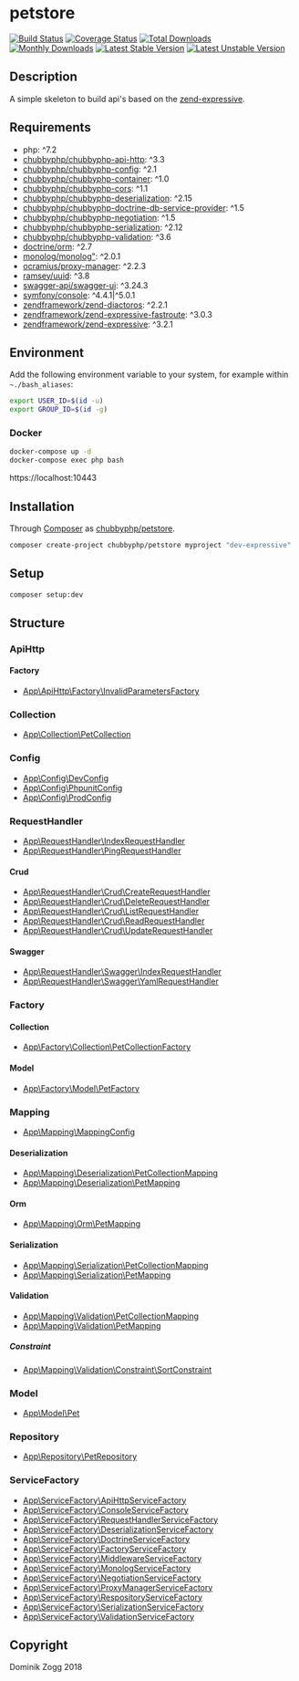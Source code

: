 # petstore

[![Build Status](https://api.travis-ci.org/chubbyphp/petstore.png?branch=expressive)](https://travis-ci.org/chubbyphp/petstore)
[![Coverage Status](https://coveralls.io/repos/github/chubbyphp/petstore/badge.svg?branch=expressive)](https://coveralls.io/github/chubbyphp/petstore?branch=expressive)
[![Total Downloads](https://poser.pugx.org/chubbyphp/petstore/downloads.png)](https://packagist.org/packages/chubbyphp/petstore)
[![Monthly Downloads](https://poser.pugx.org/chubbyphp/petstore/d/monthly)](https://packagist.org/packages/chubbyphp/petstore)
[![Latest Stable Version](https://poser.pugx.org/chubbyphp/petstore/v/stable.png)](https://packagist.org/packages/chubbyphp/petstore)
[![Latest Unstable Version](https://poser.pugx.org/chubbyphp/petstore/v/unstable)](https://packagist.org/packages/chubbyphp/petstore)

## Description

A simple skeleton to build api's based on the [zend-expressive][1].

## Requirements

 * php: ^7.2
 * [chubbyphp/chubbyphp-api-http][3]: ^3.3
 * [chubbyphp/chubbyphp-config][4]: ^2.1
 * [chubbyphp/chubbyphp-container][5]: ^1.0
 * [chubbyphp/chubbyphp-cors][6]: ^1.1
 * [chubbyphp/chubbyphp-deserialization][7]: ^2.15
 * [chubbyphp/chubbyphp-doctrine-db-service-provider][8]: ^1.5
 * [chubbyphp/chubbyphp-negotiation][9]: ^1.5
 * [chubbyphp/chubbyphp-serialization][10]: ^2.12
 * [chubbyphp/chubbyphp-validation][11]: ^3.6
 * [doctrine/orm][12]: ^2.7
 * [monolog/monolog"][13]: ^2.0.1
 * [ocramius/proxy-manager][14]: ^2.2.3
 * [ramsey/uuid][15]: ^3.8
 * [swagger-api/swagger-ui][16]: ^3.24.3
 * [symfony/console][17]: ^4.4.1|^5.0.1
 * [zendframework/zend-diactoros][18]: ^2.2.1
 * [zendframework/zend-expressive-fastroute][19]: ^3.0.3
 * [zendframework/zend-expressive][20]: ^3.2.1

## Environment

Add the following environment variable to your system, for example within `~./bash_aliases`:

```sh
export USER_ID=$(id -u)
export GROUP_ID=$(id -g)
```

### Docker

```sh
docker-compose up -d
docker-compose exec php bash
```

https://localhost:10443

## Installation

Through [Composer](http://getcomposer.org) as [chubbyphp/petstore][40].

```bash
composer create-project chubbyphp/petstore myproject "dev-expressive"
```

## Setup

```sh
composer setup:dev
```

## Structure

### ApiHttp

#### Factory

 * [App\ApiHttp\Factory\InvalidParametersFactory][50]

### Collection

 * [App\Collection\PetCollection][60]

### Config

 * [App\Config\DevConfig][70]
 * [App\Config\PhpunitConfig][71]
 * [App\Config\ProdConfig][72]

### RequestHandler

 * [App\RequestHandler\IndexRequestHandler][80]
 * [App\RequestHandler\PingRequestHandler][81]

#### Crud

 * [App\RequestHandler\Crud\CreateRequestHandler][82]
 * [App\RequestHandler\Crud\DeleteRequestHandler][83]
 * [App\RequestHandler\Crud\ListRequestHandler][84]
 * [App\RequestHandler\Crud\ReadRequestHandler][85]
 * [App\RequestHandler\Crud\UpdateRequestHandler][86]

#### Swagger

 * [App\RequestHandler\Swagger\IndexRequestHandler][87]
 * [App\RequestHandler\Swagger\YamlRequestHandler][88]

### Factory

#### Collection

 * [App\Factory\Collection\PetCollectionFactory][100]

#### Model

 * [App\Factory\Model\PetFactory][101]

### Mapping

 * [App\Mapping\MappingConfig][110]

#### Deserialization

 * [App\Mapping\Deserialization\PetCollectionMapping][111]
 * [App\Mapping\Deserialization\PetMapping][112]

#### Orm

 * [App\Mapping\Orm\PetMapping][113]

#### Serialization

 * [App\Mapping\Serialization\PetCollectionMapping][114]
 * [App\Mapping\Serialization\PetMapping][115]

#### Validation

 * [App\Mapping\Validation\PetCollectionMapping][116]
 * [App\Mapping\Validation\PetMapping][117]

##### Constraint

* [App\Mapping\Validation\Constraint\SortConstraint][118]

### Model

 * [App\Model\Pet][140]

### Repository

 * [App\Repository\PetRepository][150]

### ServiceFactory

 * [App\ServiceFactory\ApiHttpServiceFactory][160]
 * [App\ServiceFactory\ConsoleServiceFactory][161]
 * [App\ServiceFactory\RequestHandlerServiceFactory][162]
 * [App\ServiceFactory\DeserializationServiceFactory][163]
 * [App\ServiceFactory\DoctrineServiceFactory][164]
 * [App\ServiceFactory\FactoryServiceFactory][165]
 * [App\ServiceFactory\MiddlewareServiceFactory][166]
 * [App\ServiceFactory\MonologServiceFactory][167]
 * [App\ServiceFactory\NegotiationServiceFactory][168]
 * [App\ServiceFactory\ProxyManagerServiceFactory][169]
 * [App\ServiceFactory\RespositoryServiceFactory][170]
 * [App\ServiceFactory\SerializationServiceFactory][171]
 * [App\ServiceFactory\ValidationServiceFactory][172]

## Copyright

Dominik Zogg 2018

[1]: https://docs.zendframework.com/zend-expressive/

[3]: https://packagist.org/packages/chubbyphp/chubbyphp-api-http
[4]: https://packagist.org/packages/chubbyphp/chubbyphp-config
[5]: https://packagist.org/packages/chubbyphp/chubbyphp-container
[6]: https://packagist.org/packages/chubbyphp/chubbyphp-cors
[7]: https://packagist.org/packages/chubbyphp/chubbyphp-deserialization
[8]: https://packagist.org/packages/chubbyphp/chubbyphp-doctrine-db-service-provider
[9]: https://packagist.org/packages/chubbyphp/chubbyphp-negotiation
[10]: https://packagist.org/packages/chubbyphp/chubbyphp-serialization
[11]: https://packagist.org/packages/chubbyphp/chubbyphp-validation
[12]: https://packagist.org/packages/doctrine/orm
[13]: https://packagist.org/packages/monolog/monolog
[14]: https://packagist.org/packages/ocramius/proxy-manager
[15]: https://packagist.org/packages/ramsey/uuid
[16]: https://packagist.org/packages/swagger-api/swagger-ui
[17]: https://packagist.org/packages/symfony/console
[18]: https://packagist.org/packages/zend-diactoros
[19]: https://packagist.org/packages/zendframework/zend-expressive-fastroute
[20]: https://packagist.org/packages/zendframework/zend-expressive

[40]: https://packagist.org/packages/chubbyphp/petstore

[50]: app/ApiHttp/Factory/InvalidParametersFactory.php

[60]: app/Collection/PetCollection.php

[70]: app/Config/DevConfig.php
[71]: app/Config/PhpunitConfig.php
[72]: app/Config/ProdConfig.php

[80]: app/RequestHandler/IndexRequestHandler.php
[81]: app/RequestHandler/PingRequestHandler.php
[82]: app/RequestHandler/Crud/CreateRequestHandler.php
[83]: app/RequestHandler/Crud/DeleteRequestHandler.php
[84]: app/RequestHandler/Crud/ListRequestHandler.php
[85]: app/RequestHandler/Crud/ReadRequestHandler.php
[86]: app/RequestHandler/Crud/UpdateRequestHandler.php
[87]: app/RequestHandler/Swagger/IndexRequestHandler.php
[88]: app/RequestHandler/Swagger/YamlRequestHandler.php

[100]: app/Factory/Collection/PetCollectionFactory.php
[101]: app/Factory/Model/PetFactory.php

[110]: app/Mapping/MappingConfig.php
[111]: app/Mapping/Deserialization/PetCollectionMapping.php
[112]: app/Mapping/Deserialization/PetMapping.php
[113]: app/Mapping/Orm/PetMapping.php
[114]: app/Mapping/Serialization/PetCollectionMapping.php
[115]: app/Mapping/Serialization/PetMapping.php
[116]: app/Mapping/Validation/PetCollectionMapping.php
[117]: app/Mapping/Validation/PetMapping.php
[118]: app/Mapping/Validation/Constraint/SortConstraint.php

[140]: app/Model/Pet.php

[150]: app/Repository/PetRepository.php

[160]: app/ServiceFactory/ApiHttpServiceFactory.php
[161]: app/ServiceFactory/ConsoleServiceFactory.php
[162]: app/ServiceFactory/RequestHandlerServiceFactory.php
[163]: app/ServiceFactory/DeserializationServiceFactory.php
[164]: app/ServiceFactory/DoctrineServiceFactory.php
[165]: app/ServiceFactory/FactoryServiceFactory.php
[166]: app/ServiceFactory/MiddlewareServiceFactory.php
[167]: app/ServiceFactory/MonologServiceFactory.php
[168]: app/ServiceFactory/NegotiationServiceFactory.php
[169]: app/ServiceFactory/ProxyManagerServiceFactory.php
[170]: app/ServiceFactory/RespositoryServiceFactory.php
[171]: app/ServiceFactory/SerializationServiceFactory.php
[172]: app/ServiceFactory/ValidationServiceFactory.php
